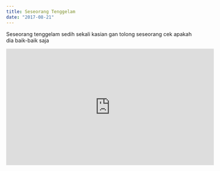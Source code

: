 ```yaml
---
title: Seseorang Tenggelam
date: "2017-08-21"
---
```


Seseorang tenggelam sedih sekali kasian gan
tolong seseorang cek apakah dia baik-baik saja


<iframe width="560" height="315" src="https://www.youtube.com/embed/Z4OzrGAkQWk" frameborder="0" allowfullscreen></iframe>